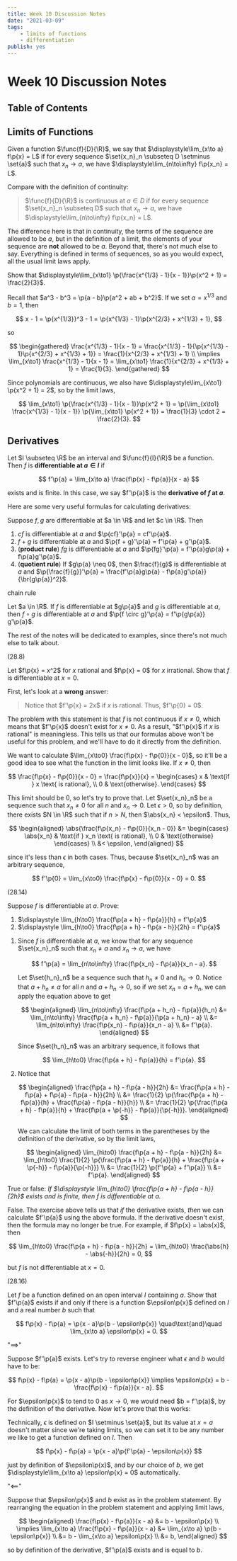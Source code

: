 ```yaml
---
title: Week 10 Discussion Notes
date: "2021-03-09"
tags:
    - limits of functions
    - differentiation
publish: yes
---
```


# Week 10 Discussion Notes

## Table of Contents

## Limits of Functions

<definition>

Given a function $\func{f}{D}{\R}$, we say that $\displaystyle\lim_{x\to a} f\p{x} = L$ if for every sequence $\set{x_n}_n \subseteq D \setminus \set{a}$ such that $x_n \to a$, we have $\displaystyle\lim_{n\to\infty} f\p{x_n} = L$.

</definition>

Compare with the definition of continuity:

> $\func{f}{D}{\R}$ is continuous at $a \in D$ if for every sequence $\set{x_n}_n \subseteq D$ such that $x_n \to a$, we have $\displaystyle\lim_{n\to\infty} f\p{x_n} = L$.

The difference here is that in continuity, the terms of the sequence are allowed to be $a$, but in the definition of a limit, the elements of your sequence are **not** allowed to be $a$. Beyond that, there's not much else to say. Everything is defined in terms of sequences, so as you would expect, all the usual limit laws apply.

<example>

Show that $\displaystyle\lim_{x\to1} \p{\frac{x^{1/3} - 1}{x - 1}}\p{x^2 + 1} = \frac{2}{3}$.

</example>

<solution>

Recall that $a^3 - b^3 = \p{a - b}\p{a^2 + ab + b^2}$. If we set $a = x^{1/3}$ and $b = 1$, then

$$
x - 1
    = \p{x^{1/3}}^3 - 1
    = \p{x^{1/3} - 1}\p{x^{2/3} + x^{1/3} + 1},
$$

so

$$
\begin{gathered}
    \frac{x^{1/3} - 1}{x - 1}
        = \frac{x^{1/3} - 1}{\p{x^{1/3} - 1}\p{x^{2/3} + x^{1/3} + 1}}
        = \frac{1}{x^{2/3} + x^{1/3} + 1} \\
    \implies
    \lim_{x\to1} \frac{x^{1/3} - 1}{x - 1}
        = \lim_{x\to1} \frac{1}{x^{2/3} + x^{1/3} + 1}
        = \frac{1}{3}.
\end{gathered}
$$

Since polynomials are continuous, we also have $\displaystyle\lim_{x\to1} \p{x^2 + 1} = 2$, so by the limit laws,

$$
\lim_{x\to1} \p{\frac{x^{1/3} - 1}{x - 1}}\p{x^2 + 1}
    = \p{\lim_{x\to1} \frac{x^{1/3} - 1}{x - 1}} \p{\lim_{x\to1} \p{x^2 + 1}}
    = \frac{1}{3} \cdot 2
    = \frac{2}{3}.
$$

</solution>

## Derivatives

<definition>

Let $I \subseteq \R$ be an interval and $\func{f}{I}{\R}$ be a function. Then $f$ is **differentiable at $a \in I$** if

$$
f'\p{a}
    = \lim_{x\to a} \frac{f\p{x} - f\p{a}}{x - a}
$$

exists and is finite. In this case, we say $f'\p{a}$ is the **derivative of $f$ at $a$**.

</definition>

Here are some very useful formulas for calculating derivatives:

<proposition>

Suppose $f, g$ are differentiable at $a \in \R$ and let $c \in \R$. Then

1. $cf$ is differentiable at $a$ and $\p{cf}'\p{a} = cf'\p{a}$.
2. $f + g$ is differentiable at $a$ and $\p{f + g}'\p{a} = f'\p{a} + g'\p{a}$.
3. (**product rule**) $fg$ is differentiable at $a$ and $\p{fg}'\p{a} = f'\p{a}g\p{a} + f\p{a}g'\p{a}$.
4. (**quotient rule**) If $g\p{a} \neq 0$, then $\frac{f}{g}$ is differentiable at $a$ and $\p{\frac{f}{g}}'\p{a} = \frac{f'\p{a}g\p{a} - f\p{a}g'\p{a}}{\br{g\p{a}}^2}$.

</proposition>

<theorem> chain rule

Let $a \in \R$. If $f$ is differentiable at $g\p{a}$ and $g$ is differentiable at $a$, then $f \circ g$ is differentiable at $a$ and $\p{f \circ g}'\p{a} = f'\p{g\p{a}} g'\p{a}$.

</theorem>

The rest of the notes will be dedicated to examples, since there's not much else to talk about.

<example> (28.8)

Let $f\p{x} = x^2$ for $x$ rational and $f\p{x} = 0$ for $x$ irrational. Show that $f$ is differentiable at $x = 0$.

</example>

<solution>

First, let's look at a **wrong** answer:

> Notice that $f'\p{x} = 2x$ if $x$ is rational. Thus, $f'\p{0} = 0$.

The problem with this statement is that $f$ is not continuous if $x \neq 0$, which means that $f'\p{x}$ doesn't exist for $x \neq 0$. As a result, "$f'\p{x}$ if $x$ is rational" is meaningless. This tells us that our formulas above won't be useful for this problem, and we'll have to do it directly from the definition.

We want to calculate $\lim_{x\to0} \frac{f\p{x} - f\p{0}}{x - 0}$, so it'll be a good idea to see what the function in the limit looks like. If $x \neq 0$, then

$$
\frac{f\p{x} - f\p{0}}{x - 0}
    = \frac{f\p{x}}{x}
    =   \begin{cases}
            x & \text{if } x \text{ is rational}, \\
            0   & \text{otherwise}.
        \end{cases}
$$

This limit should be $0$, so let's try to prove that. Let $\set{x_n}_n$ be a sequence such that $x_n \neq 0$ for all $n$ and $x_n \to 0$. Let $\epsilon > 0$, so by definition, there exists $N \in \R$ such that if $n > N$, then $\abs{x_n} < \epsilon$. Thus,

$$
\begin{aligned}
    \abs{\frac{f\p{x_n} - f\p{0}}{x_n - 0}}
        &=  \begin{cases}
                \abs{x_n} & \text{if } x_n \text{ is rational}, \\
                0   & \text{otherwise}
            \end{cases} \\
        &< \epsilon,
\end{aligned}
$$

since it's less than $\epsilon$ in both cases. Thus, because $\set{x_n}_n$ was an arbitrary sequence,

$$
f'\p{0}
    = \lim_{x\to0} \frac{f\p{x} - f\p{0}}{x - 0}
    = 0.
$$

</solution>

<example> (28.14)

Suppose $f$ is differentiable at $a$. Prove:

1. $\displaystyle \lim_{h\to0} \frac{f\p{a + h} - f\p{a}}{h} = f'\p{a}$
2. $\displaystyle \lim_{h\to0} \frac{f\p{a + h} - f\p{a - h}}{2h} = f'\p{a}$

</example>

<solution>

1. Since $f$ is differentiable at $a$, we know that for any sequence $\set{x_n}_n$ such that $x_n \neq a$ and $x_n \to a$, we have

    $$
    f'\p{a}
        = \lim_{n\to\infty} \frac{f\p{x_n} - f\p{a}}{x_n - a}.
    $$

    Let $\set{h_n}_n$ be a sequence such that $h_n \neq 0$ and $h_n \to 0$. Notice that $a + h_n \neq a$ for all $n$ and $a + h_n \to 0$, so if we set $x_n = a + h_n$, we can apply the equation above to get

    $$
    \begin{aligned}
        \lim_{n\to\infty} \frac{f\p{a + h_n} - f\p{a}}{h_n}
            &= \lim_{n\to\infty} \frac{f\p{a + h_n} - f\p{a}}{\p{a + h_n} - a} \\
            &= \lim_{n\to\infty} \frac{f\p{x_n} - f\p{a}}{x_n - a} \\
            &= f'\p{a}.
    \end{aligned}
    $$

    Since $\set{h_n}_n$ was an arbitrary sequence, it follows that

    $$
    \lim_{h\to0} \frac{f\p{a + h} - f\p{a}}{h}
        = f'\p{a}.
    $$

2. Notice that

    $$
    \begin{aligned}
        \frac{f\p{a + h} - f\p{a - h}}{2h}
            &= \frac{f\p{a + h} - f\p{a} + f\p{a} - f\p{a - h}}{2h} \\
            &= \frac{1}{2} \p{\frac{f\p{a + h} - f\p{a}}{h} + \frac{f\p{a} - f\p{a - h}}{h}} \\
            &= \frac{1}{2} \p{\frac{f\p{a + h} - f\p{a}}{h} + \frac{f\p{a + \p{-h}} - f\p{a}}{\p{-h}}}.
    \end{aligned}
    $$

    We can calculate the limit of both terms in the parentheses by the definition of the derivative, so by the limit laws,

    $$
    \begin{aligned}
        \lim_{h\to0} \frac{f\p{a + h} - f\p{a - h}}{2h}
            &= \lim_{h\to0} \frac{1}{2} \p{\frac{f\p{a + h} - f\p{a}}{h} + \frac{f\p{a + \p{-h}} - f\p{a}}{\p{-h}}} \\
            &= \frac{1}{2} \p{f'\p{a} + f'\p{a}} \\
            &= f'\p{a}.
    \end{aligned}
    $$

</solution>

<example>

True or false: <i>If $\displaystyle \lim_{h\to0} \frac{f\p{a + h} - f\p{a - h}}{2h}$ exists and is finite, then $f$ is differentiable at $a$.</i>

</example>

<solution>

False. The exercise above tells us that _if_ the derivative exists, _then_ we can calculate $f'\p{a}$ using the above formula. If the derivative doesn't exist, then the formula may no longer be true. For example, if $f\p{x} = \abs{x}$, then

$$
\lim_{h\to0} \frac{f\p{a + h} - f\p{a - h}}{2h}
    = \lim_{h\to0} \frac{\abs{h} - \abs{-h}}{2h}
    = 0,
$$

but $f$ is not differentiable at $x = 0$.

</solution>

<example> (28.16)

Let $f$ be a function defined on an open interval $I$ containing $a$. Show that $f'\p{a}$ exists if and only if there is a function $\epsilon\p{x}$ defined on $I$ and a real number $b$ such that

$$
f\p{x} - f\p{a}
    = \p{x - a}\p{b - \epsilon\p{x}}
\quad\text{and}\quad
\lim_{x\to a} \epsilon\p{x} = 0.
$$

</example>

<solution>

"$\implies$"

Suppose $f'\p{a}$ exists. Let's try to reverse engineer what $\epsilon$ and $b$ would have to be:

$$
f\p{x} - f\p{a} = \p{x - a}\p{b - \epsilon\p{x}}
\implies
\epsilon\p{x} = b - \frac{f\p{x} - f\p{a}}{x - a}.
$$

For $\epsilon\p{x}$ to tend to $0$ as $x \to 0$, we would need $b = f'\p{a}$, by the definition of the derivative. Now let's prove that this works:

Technically, $\epsilon$ is defined on $I \setminus \set{a}$, but its value at $x = a$ doesn't matter since we're taking limits, so we can set it to be any number we like to get a function defined on $I$. Then

$$
f\p{x} - f\p{a} = \p{x - a}\p{f'\p{a} - \epsilon\p{x}}
$$

just by definition of $\epsilon\p{x}$, and by our choice of $b$, we get $\displaystyle\lim_{x\to a} \epsilon\p{x} = 0$ automatically.

"$\impliedby$"

Suppose that $\epsilon\p{x}$ and $b$ exist as in the problem statement. By rearranging the equation in the problem statement and applying limit laws,

$$
\begin{aligned}
    \frac{f\p{x} - f\p{a}}{x - a}
        &= b - \epsilon\p{x} \\
    \implies
    \lim_{x\to a} \frac{f\p{x} - f\p{a}}{x - a}
        &= \lim_{x\to a} \p{b - \epsilon\p{x}} \\
        &= b - \lim_{x\to a} \epsilon\p{x} \\
        &= b,
\end{aligned}
$$

so by definition of the derivative, $f'\p{a}$ exists and is equal to $b$.

</solution>
